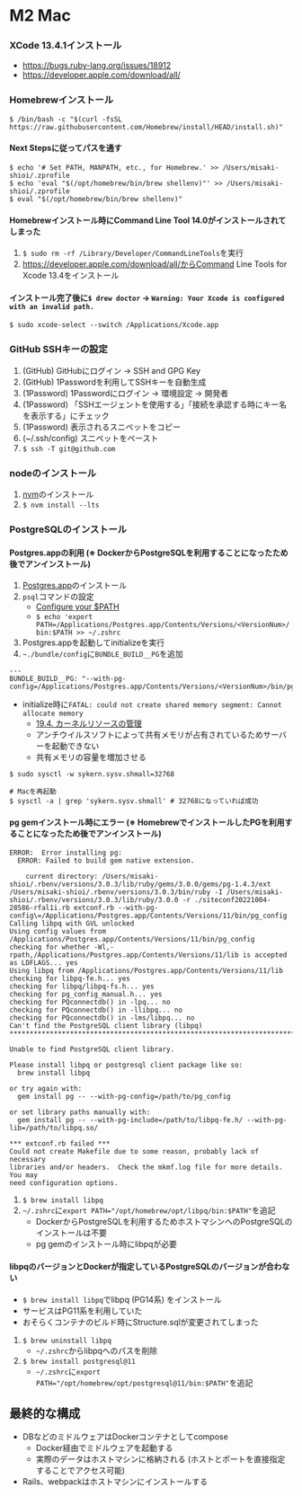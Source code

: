 # M2 Mac
### XCode 13.4.1インストール
- https://bugs.ruby-lang.org/issues/18912
- https://developer.apple.com/download/all/

### Homebrewインストール

```
$ /bin/bash -c "$(curl -fsSL https://raw.githubusercontent.com/Homebrew/install/HEAD/install.sh)"
```

#### Next Stepsに従ってパスを通す

```
$ echo '# Set PATH, MANPATH, etc., for Homebrew.' >> /Users/misaki-shioi/.zprofile
$ echo 'eval "$(/opt/homebrew/bin/brew shellenv)"' >> /Users/misaki-shioi/.zprofile
$ eval "$(/opt/homebrew/bin/brew shellenv)"
```

#### Homebrewインストール時にCommand Line Tool 14.0がインストールされてしまった
1. `$ sudo rm -rf /Library/Developer/CommandLineTools`を実行
2. https://developer.apple.com/download/all/からCommand Line Tools for Xcode 13.4をインストール

#### インストール完了後に`$ drew doctor` -> `Warning: Your Xcode is configured with an invalid path.`

```
$ sudo xcode-select --switch /Applications/Xcode.app
```

### GitHub SSHキーの設定
1. (GitHub) GitHubにログイン -> SSH and GPG Key
2. (GitHub) 1Passwordを利用してSSHキーを自動生成
3. (1Password) 1Passwordにログイン -> 環境設定 -> 開発者
4. (1Password) 「SSHエージェントを使用する」「接続を承認する時にキー名を表示する」にチェック
5. (1Password) 表示されるスニペットをコピー
6. (~/.ssh/config) スニペットをペースト
7. `$ ssh -T git@github.com`

### nodeのインストール
1. [nvm](https://github.com/nvm-sh/nvm)のインストール
2. `$ nvm install --lts`

### PostgreSQLのインストール
#### Postgres.appの利用 (※ DockerからPostgreSQLを利用することになったため後でアンインストール)
1. [Postgres.app](https://postgresapp.com/)のインストール
2. `psql`コマンドの設定
    - [Configure your $PATH](https://postgresapp.com/documentation/cli-tools.html)
    - `$ echo 'export PATH=/Applications/Postgres.app/Contents/Versions/<VersionNum>/bin:$PATH >> ~/.zshrc`
3. Postgres.appを起動してinitializeを実行
4. `~./bundle/config`に`BUNDLE_BUILD__PG`を追加

```
---
BUNDLE_BUILD__PG: "--with-pg-config=/Applications/Postgres.app/Contents/Versions/<VersionNum>/bin/pg_config"
```

- initialize時に`FATAL: could not create shared memory segment: Cannot allocate memory`
  - [19.4. カーネルリソースの管理](https://www.postgresql.jp/document/14/html/kernel-resources.html)
  - アンチウイルスソフトによって共有メモリが占有されているためサーバーを起動できない
  - 共有メモリの容量を増加させる

```
$ sudo sysctl -w sykern.sysv.shmall=32768

# Macを再起動
$ sysctl -a | grep 'sykern.sysv.shmall' # 32768になっていれば成功
```

#### pg gemインストール時にエラー (※ HomebrewでインストールしたPGを利用することになったため後でアンインストール)

```
ERROR:  Error installing pg:
  ERROR: Failed to build gem native extension.

    current directory: /Users/misaki-shioi/.rbenv/versions/3.0.3/lib/ruby/gems/3.0.0/gems/pg-1.4.3/ext
/Users/misaki-shioi/.rbenv/versions/3.0.3/bin/ruby -I /Users/misaki-shioi/.rbenv/versions/3.0.3/lib/ruby/3.0.0 -r ./siteconf20221004-28586-rfal1i.rb extconf.rb --with-pg-config\=/Applications/Postgres.app/Contents/Versions/11/bin/pg_config
Calling libpq with GVL unlocked
Using config values from /Applications/Postgres.app/Contents/Versions/11/bin/pg_config
checking for whether -Wl,-rpath,/Applications/Postgres.app/Contents/Versions/11/lib is accepted as LDFLAGS... yes
Using libpq from /Applications/Postgres.app/Contents/Versions/11/lib
checking for libpq-fe.h... yes
checking for libpq/libpq-fs.h... yes
checking for pg_config_manual.h... yes
checking for PQconnectdb() in -lpq... no
checking for PQconnectdb() in -llibpq... no
checking for PQconnectdb() in -lms/libpq... no
Can't find the PostgreSQL client library (libpq)
*****************************************************************************

Unable to find PostgreSQL client library.

Please install libpq or postgresql client package like so:
  brew install libpq

or try again with:
  gem install pg -- --with-pg-config=/path/to/pg_config

or set library paths manually with:
  gem install pg -- --with-pg-include=/path/to/libpq-fe.h/ --with-pg-lib=/path/to/libpq.so/

*** extconf.rb failed ***
Could not create Makefile due to some reason, probably lack of necessary
libraries and/or headers.  Check the mkmf.log file for more details.  You may
need configuration options.
```

1. `$ brew install libpq`
2. `~/.zshrc`に`export PATH="/opt/homebrew/opt/libpq/bin:$PATH"`を追記
    - DockerからPostgreSQLを利用するためホストマシンへのPostgreSQLのインストールは不要
    - pg gemのインストール時にlibpqが必要

#### libpqのバージョンとDockerが指定しているPostgreSQLのバージョンが合わない
- `$ brew install libpq`でlibpq (PG14系) をインストール
- サービスはPG11系を利用していた
- おそらくコンテナのビルド時にStructure.sqlが変更されてしまった
1. `$ brew uninstall libpq`
    - `~/.zshrc`からlibpqへのパスを削除
2. `$ brew install postgresql@11`
    - `~/.zshrc`に`export PATH="/opt/homebrew/opt/postgresql@11/bin:$PATH"`を追記

## 最終的な構成
- DBなどのミドルウェアはDockerコンテナとしてcompose
  - Docker経由でミドルウェアを起動する
  - 実際のデータはホストマシンに格納される (ホストとポートを直接指定することでアクセス可能)
- Rails、webpackはホストマシンにインストールする
